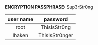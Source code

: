 **ENCRYPTION PASSPHRASE:** Sup3rStr0ng

| **user name**    | **password** |
| :--------------: | :----------: |
| root             | ThisIsStr0ng     |
| lhaken           | ThisIsStr0nger     |